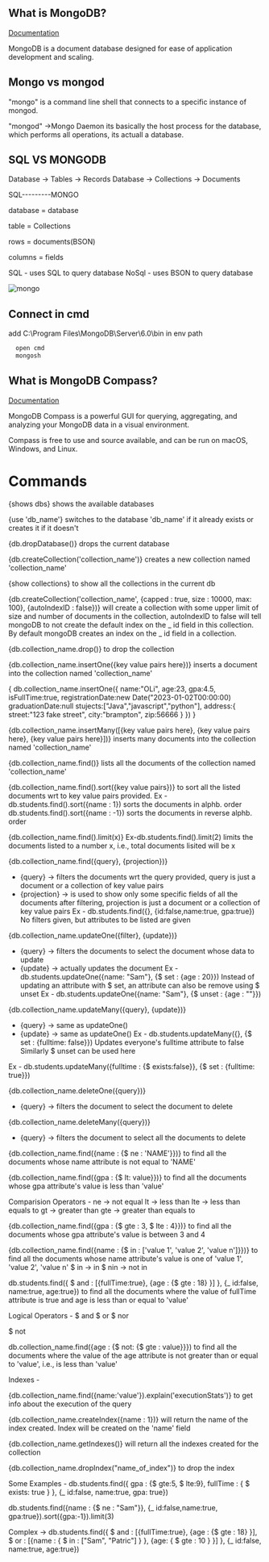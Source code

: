 
## What is MongoDB? 

[Documentation](https://www.mongodb.com/docs/manual/?_ga=2.175368928.336937418.1692031645-255943059.1691768684)

MongoDB is a document database designed for ease of application development and scaling.

## Mongo vs mongod
"mongo" is a command line shell that connects to a specific instance of mongod.

"mongod" ->Mongo Daemon its basically the host process for the database, which performs all operations, its actuall a database.

## SQL VS MONGODB
Database -> Tables -> Records
Database -> Collections -> Documents


SQL---------MONGO

database = database

table    =  Collections

rows     =  documents(BSON)

columns  = fields

SQL - uses SQL to query database
NoSql - uses BSON to query database

![mongo](https://github.com/OliGanguly/MongoWorld/assets/82031303/b6742aea-8836-4482-a81c-c1a6bc10e1d3)


## Connect in cmd
 add C:\Program Files\MongoDB\Server\6.0\bin in env path

```bash
  open cmd
  mongosh
```
    
## What is MongoDB Compass?

[Documentation](https://www.mongodb.com/docs/compass/current/?_ga=2.142888567.336937418.1692031645-255943059.1691768684)

MongoDB Compass is a powerful GUI for querying, aggregating, and analyzing your MongoDB data in a visual environment.

Compass is free to use and source available, and can be run on macOS, Windows, and Linux.

# Commands

{shows dbs} shows the available databases

{use 'db_name'} switches to the database 'db_name' if it already exists or creates it if it doesn't

{db.dropDatabase()} drops the current database

{db.createCollection('collection_name')} creates a new collection named 'collection_name'

{show collections} to show all the collections in the current db

{db.createCollection('collection_name', {capped : true, size : 10000, max: 100}, {autoIndexID : false})} will create a collection with some upper limit of size and number of documents in the collection, autoIndexID to false will tell mongoDB to not create the default index on the _ id field in this collection.
By default mongoDB creates an index on the _ id field in a collection.

{db.collection_name.drop()} to drop the collection

{db.collection_name.insertOne({key value pairs here})} inserts a document into the collection named 'collection_name'

{
db.collection_name.insertOne({
name:"OLi",
age:23,
gpa:4.5,
isFullTime:true,
registrationDate:new Date("2023-01-02T00:00:00)
graduationDate:null 
stujects:["Java","javascript","python"],
address:{
street:"123 fake street",
city:"brampton",
zip:56666
}
})
}

{db.collection_name.insertMany([{key value pairs here}, {key value pairs here}, {key value pairs here}])} inserts many documents into the collection named 'collection_name'

{db.collection_name.find()} lists all the documents of the collection named 'collection_name'

{db.collection_name.find().sort({key value pairs})} to sort all the listed documents wrt to key value pairs provided.
Ex - 
db.students.find().sort({name : 1}) sorts the documents in alphb. order
db.students.find().sort({name : -1}) sorts the documents in reverse alphb. order

{db.collection_name.find().limit(x)} 
Ex-db.students.find().limit(2)
limits the documents listed to a number x, i.e., total documents lisited will be x

{db.collection_name.find({query}, {projection})} 
- {query} -> filters the documents wrt the query provided, query is just a document or a collection of key value pairs
- {projection} -> is used to show only some specific fields of all the documents after filtering, projection is just a document or a collection of key value pairs
Ex -
db.students.find({}, {id:false,name:true, gpa:true})
No filters given, but attributes to be listed are given

{db.collection_name.updateOne({filter}, {update})}
- {query} -> filters the documents to select the document whose data to update
- {update} -> actually updates the document 
Ex - 
db.students.updateOne({name: "Sam"}, {$ set : {age : 20}})
Instead of updating an attribute with $ set, an attribute can also be remove using $ unset
Ex - 
db.students.updateOne({name: "Sam"}, {$ unset : {age : ""}})

{db.collection_name.updateMany({query}, {update})}
- {query} -> same as updateOne()
- {update} -> same as updateOne()
Ex -
db.students.updateMany({}, {$ set : {fulltime: false}})
Updates everyone's fulltime attribute to false
Similarly $ unset can be used here

Ex - 
db.students.updateMany({fulltime : {$ exists:false}}, {$ set : {fulltime: true}})

{db.collection_name.deleteOne({query})}
- {query} -> filters the document to select the document to delete

{db.collection_name.deleteMany({query})}
- {query} -> filters the document to select all the documents to delete

{db.collection_name.find({name : {$ ne : 'NAME'}})} 
to find all the documents whose name attribute is not equal to 'NAME'

{db.collection_name.find({gpa : {$ lt: value}})}
to find all the documents whose gpa attribute's value is less than 'value'

Comparision Operators -
ne -> not equal
lt -> less than
lte -> less than equals to
gt -> greater than
gte -> greater than equals to

{db.collection_name.find({gpa : {$ gte : 3, $ lte : 4}})}
to find all the documents whose gpa attribute's value is between 3 and 4

{db.collection_name.find({name : {$ in : ['value 1', 'value 2', 'value n']}})}
to find all the documents whose name attribute's value is one of 'value 1', 'value 2', 'value n'
$ in -> in
$ nin -> not in

db.students.find({ $ and : [{fullTime:true}, {age : {$ gte : 18}  }]  }, {_ id:false, name:true, age:true})
to find all the documents where the value of fullTime attribute is true and age is less than or equal to 'value'

Logical Operators - 
$ and
$ or
$ nor

$ not 

db.collection_name.find({age : {$ not: {$ gte : value}}})
to find all the documents where the value of the age attribute is not greater than or equal to 'value', i.e., is less than 'value'

Indexes -

{db.collection_name.find({name:'value'}).explain('executionStats')}
to get info about the execution of the query

{db.collection_name.createIndex({name : 1})}
will return the name of the index created.
Index will be created on the 'name' field

{db.collection_name.getIndexes()}
will return all the indexes created for the collection

{db.collection_name.dropIndex("name_of_index")}
to drop the index

Some Examples -
db.students.find({ gpa : {$ gte:5, $ lte:9}, fullTime : { $ exists: true } }, {_ id:false, name:true, gpa: true})

db.students.find({name : {$ ne : "Sam"}}, {_ id:false,name:true, gpa:true}).sort({gpa:-1}).limit(3)

Complex -> 
 db.students.find({ $ and : [{fullTime:true}, {age : {$ gte : 18}  }], $ or : [{name : { $ in : ["Sam", "Patric"] }  }, {age: { $ gte : 10 }  }]  }, {_ id:false, name:true, age:true})





